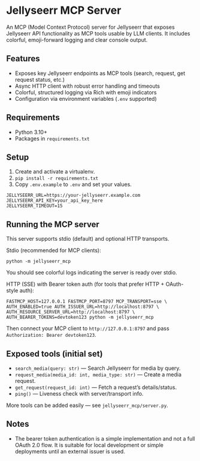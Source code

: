 # Jellyseerr MCP Server

An MCP (Model Context Protocol) server for Jellyseerr that exposes Jellyseerr API functionality as MCP tools usable by LLM clients. It includes colorful, emoji-forward logging and clear console output.

## Features
- Exposes key Jellyseerr endpoints as MCP tools (search, request, get request status, etc.)
- Async HTTP client with robust error handling and timeouts
- Colorful, structured logging via Rich with emoji indicators
- Configuration via environment variables (`.env` supported)

## Requirements
- Python 3.10+
- Packages in `requirements.txt`

## Setup
1. Create and activate a virtualenv.
2. `pip install -r requirements.txt`
3. Copy `.env.example` to `.env` and set your values.

```
JELLYSEERR_URL=https://your-jellyseerr.example.com
JELLYSEERR_API_KEY=your_api_key_here
JELLYSEERR_TIMEOUT=15
```

## Running the MCP server
This server supports stdio (default) and optional HTTP transports.

Stdio (recommended for MCP clients):

```
python -m jellyseerr_mcp
```

You should see colorful logs indicating the server is ready over stdio.

HTTP (SSE) with Bearer token auth (for tools that prefer HTTP + OAuth-style auth):

```
FASTMCP_HOST=127.0.0.1 FASTMCP_PORT=8797 MCP_TRANSPORT=sse \
AUTH_ENABLED=true AUTH_ISSUER_URL=http://localhost:8797 \
AUTH_RESOURCE_SERVER_URL=http://localhost:8797 \
AUTH_BEARER_TOKENS=devtoken123 python -m jellyseerr_mcp
```

Then connect your MCP client to `http://127.0.0.1:8797` and pass `Authorization: Bearer devtoken123`.

## Exposed tools (initial set)
- `search_media(query: str)` — Search Jellyseerr for media by query.
- `request_media(media_id: int, media_type: str)` — Create a media request.
- `get_request(request_id: int)` — Fetch a request’s details/status.
- `ping()` — Liveness check with server/transport info.

More tools can be added easily — see `jellyseerr_mcp/server.py`.

## Notes
- The bearer token authentication is a simple implementation and not a full OAuth 2.0 flow. It is suitable for local development or simple deployments until an external issuer is used.
